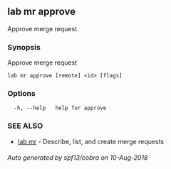 ## lab mr approve

Approve merge request

### Synopsis

Approve merge request

```
lab mr approve [remote] <id> [flags]
```

### Options

```
  -h, --help   help for approve
```

### SEE ALSO

* [lab mr](lab_mr.md)	 - Describe, list, and create merge requests

###### Auto generated by spf13/cobra on 10-Aug-2018
